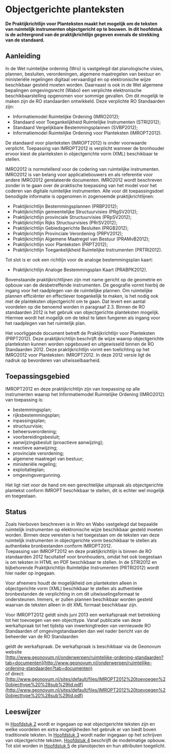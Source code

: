 # Objectgerichte planteksten
**De Praktijkrichtlijn voor Planteksten maakt het mogelijk om de teksten van
ruimtelijk instrumenten objectgericht op te bouwen. In dit hoofdstuk is de
achtergrond van de praktijkrichtlijn gegeven evenals de strekking van de
standaard.**

## Aanleiding
In de Wet ruimtelijke ordening (Wro) is vastgelegd dat planologische visies,
plannen, besluiten, verordeningen, algemene maatregelen van bestuur en
ministeriële regelingen digitaal vervaardigd en op elektronische wijze
beschikbaar gesteld moeten worden. Daarnaast is ook in de Wet algemene
bepalingen omgevingsrecht (Wabo) een verplichte elektronische
beschikbaarstelling opgenomen voor sommige gevallen. Om dit mogelijk te maken
zijn de RO standaarden ontwikkeld. Deze verplichte RO Standaarden zijn:

-   Informatiemodel Ruimtelijke Ordening (IMRO2012);
-   Standaard voor Toegankelijkheid Ruimtelijke Instrumenten (STRI2012);
-   Standaard Vergelijkbare Bestemmingsplannen (SVBP2012);
-   Informatiemodel Ruimtelijke Ordening voor Planteksten (IMROPT2012).

De standaard voor planteksten (IMROPT2012) is onder voorwaarde verplicht.
Toepassing van IMROPT2012 is verplicht wanneer de bronhouder ervoor kiest de
planteksten in objectgerichte vorm (XML) beschikbaar te stellen.

IMRO2012 is normstellend voor de codering van ruimtelijke instrumenten. IMRO2012
is van belang voor applicatiebouwers en als referentie voor andere IMRO2012
gerelateerde documenten. IMRO2012 wordt beschreven zonder in te gaan over de
praktische toepassing van het model voor het coderen van digitale ruimtelijke
instrumenten. Alle voor dit toepassingsdoel benodigde informatie is opgenomen in
zogenoemde praktijkrichtlijnen:  
-   Praktijkrichtlijn Bestemmingsplannen (PRBP2012);
-   Praktijkrichtlijn gemeentelijke Structuurvisies (PRgSV2012);
-   Praktijkrichtlijn provinciale Structuurvisies (PRpSV2012);
-   Praktijkrichtlijn Rijks Structuurvisies (PRrSV2012);
-   Praktijkrichtlijn Gebiedsgerichte Besluiten (PRGB2012);
-   Praktijkrichtlijn Provinciale Verordening (PRPV2012);
-   Praktijkrichtlijn Algemene Maatregel van Bestuur (PRAMvB2012);
-   Praktijkrichtlijn voor Planteksten (PRPT2012);
-   Praktijkrichtlijn Toegankelijkheid Ruimtelijke Instrumenten (PRTRI2012).

Tot slot is er ook een richtlijn voor de analoge bestemmingsplan kaart:  
-   Praktijkrichtlijn Analoge Bestemmingsplan Kaart (PRABPK2012).

Bovenstaande praktijkrichtlijnen zijn met name gericht op de geometrie en opbouw
van de desbetreffende instrumenten. De geografie vormt hierbij de ingang voor
het raadplegen van de ruimtelijke plannen. Om ruimtelijke plannen efficiënter en
effectiever toegankelijk te maken, is het nodig ook met de planteksten
objectgericht om te gaan. Dat levert een aantal voordelen op die benoemd worden
in paragraaf 2.3. Binnen de RO standaarden 2012 is het gebruik van
objectgerichte planteksten mogelijk. Hiermee wordt het mogelijk om de tekst te
laten fungeren als ingang voor het raadplegen van het ruimtelijk plan.

Het voorliggende document betreft de Praktijkrichtlijn voor Planteksten
(PRPT2012). Deze praktijkrichtlijn beschrijft de wijze waarop objectgerichte
planteksten kunnen worden opgebouwd en uitgewisseld binnen de RO Standaarden 2012. Deze 
praktijkrichtlijn vormt een toelichting op het IMRO2012 voor Planteksten: IMROPT2012. 
In deze 2012 versie ligt de nadruk op bevorderen van uitwisselbaarheid.

## Toepassingsgebied
IMROPT2012 en deze praktijkrichtlijn zijn van toepassing op alle instrumenten
waarop het Informatiemodel Ruimtelijke Ordening (IMRO2012) van toepassing is:
-   bestemmingsplan;
-   rijksbestemmingsplan;
-   inpassingsplan;
-   structuurvisie;
-   beheersverordening;
-   voorbereidingsbesluit;
-   aanwijzingsbesluit (proactieve aanwijzing);
-   reactieve aanwijzing;
-   provinciale verordening;
-   algemene maatregel van bestuur;
-   ministeriële regeling;
-   exploitatieplan;
-   omgevingsvergunning.

Het ligt niet voor de hand om een gerechtelijke uitspraak als objectgerichte
plantekst conform IMROPT beschikbaar te stellen, dit is echter wel mogelijk en
toegestaan.  

## Status
Zoals hierboven beschreven is in Wro en Wabo vastgelegd dat bepaalde ruimtelijk
instrumenten op elektronische wijze beschikbaar gesteld moeten worden. Binnen
deze vereisten is het toegestaan om de teksten van deze ruimtelijk instrumenten
in objectgerichte vorm beschikbaar te stellen als authentieke bronbestanden
conform IMROPT2012.  
Toepassing van IMROPT2012 en deze praktijkrichtlijn is binnen de RO standaarden
2012 facultatief voor bronhouders, omdat het ook toegestaan is om teksten in
HTML en PDF beschikbaar te stellen. In de STRI2012 en bijbehorende
Praktijkrichtlijn Ruimtelijke Instrumenten (PRTRI2012) wordt hier nader op
ingegaan.

Voor afnemers houdt de mogelijkheid om planteksten alleen in objectgerichte vorm
(XML) beschikbaar te stellen als authentieke bronbestanden de verplichting in om
dit uitwisselingsformaat te ondersteunen. Immers, er zullen plannen beschikbaar
worden gesteld waarvan de teksten alleen in dit XML formaat beschikbaar zijn.

Voor IMROPT2012 geldt sinds juni 2013 een werkafspraak met betrekking tot het
toevoegen van een objecttype. Vanaf publicatie van deze werkafspraak tot het
tijdstip van inwerkingtreden van vernieuwde RO Standaarden of
omgevingstandaarden dan wel nader bericht van de beheerder van de RO Standaarden

geldt de werkafspraak. De werkafspraak is beschikbaar via de Geonovum
website  
[http://www.geonovum.nl/onderwerpen/ruimtelijke-ordening-standaarden?tab=documenten](http://www.geonovum.nl/onderwerpen/ruimtelijke-ordening-standaarden?tab=documenten)  
of direct:  
[http://www.geonovum.nl/sites/default/files/IMROPT2012%20toevoegen%20objecttype%20%28sub%29lid.pdf](http://www.geonovum.nl/sites/default/files/IMROPT2012%20toevoegen%20objecttype%20%28sub%29lid.pdf)  

## Leeswijzer
In [Hoofdstuk 2](#H02) wordt er ingegaan op wat objectgerichte teksten zijn en welke
voordelen en extra mogelijkheden het gebruik er van biedt boven traditionele
teksten. In [Hoofdstuk 3](#H03) wordt nader ingegaan op het schrijven van objectgerichte
teksten. [Hoofdstuk 4](#H04) beschrijft de modelmatige opbouw. Tot slot worden in
[Hoofdstuk 5](#H05) de planobjecten en hun attributen toegelicht.

